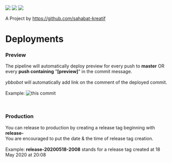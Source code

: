 ![](https://github.com/sunderipranata/ybbo/workflows/deploy%20production/badge.svg)
![](https://github.com/sunderipranata/ybbo/workflows/Mirroring/badge.svg)
![](https://github.com/sunderipranata/ybbo/workflows/Node.js%20CI/badge.svg)

A Project by https://github.com/sahabat-kreatif

# Deployments
### Preview
The pipeline will automatically deploy preview for every push to **master** OR every **push containing** "**[preview]**" in the commit message. <br><br>
*ybbobot* will automatically add link on the comment of the deployed commit. <br><br>
Example: ![this commit](https://github.com/sunderipranata/ybbo/pull/12/commits/81b4e882d948d44641934cd3b7e4db836ac740c3)

<br>

### Production
You can release to production by creating a release tag beginning with **release-** <br>
You are encouraged to put the date & the time of release tag creation. <br><br>
Example: **release-20200518-2008** stands for a release tag created at 18 May 2020 at 20:08
